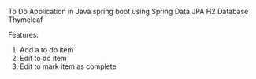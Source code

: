 To Do Application in Java spring boot using Spring Data JPA H2 Database Thymeleaf

Features:
1. Add a to do item
2. Edit to do item
3. Edit to mark item as complete
   
